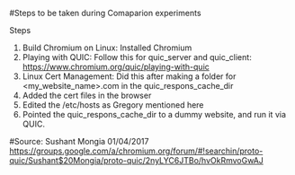 #Steps to be taken during Comaparion experiments

Steps
1) Build Chromium on Linux: Installed Chromium 
2) Playing with QUIC: Follow this for quic_server and quic_client: https://www.chromium.org/quic/playing-with-quic
3) Linux Cert Management: Did this after making a folder for <my_website_name>.com in the quic_respons_cache_dir
4) Added the cert files in the browser
5) Edited the /etc/hosts as Gregory mentioned here
6) Pointed the quic_respons_cache_dir to a dummy website, and run it via QUIC.

#Source: Sushant Mongia 01/04/2017
https://groups.google.com/a/chromium.org/forum/#!searchin/proto-quic/Sushant$20Mongia/proto-quic/2nyLYC6JTBo/hvOkRmvoGwAJ

